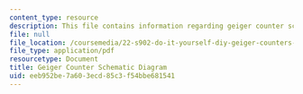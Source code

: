 ```yaml
---
content_type: resource
description: This file contains information regarding geiger counter schematic diagram
file: null
file_location: /coursemedia/22-s902-do-it-yourself-diy-geiger-counters-january-iap-2015/eeb952be7a603ecd85c3f54bbe681541_MIT22_S902IAP15_lab_shmatc.pdf
file_type: application/pdf
resourcetype: Document
title: Geiger Counter Schematic Diagram
uid: eeb952be-7a60-3ecd-85c3-f54bbe681541
---
```

